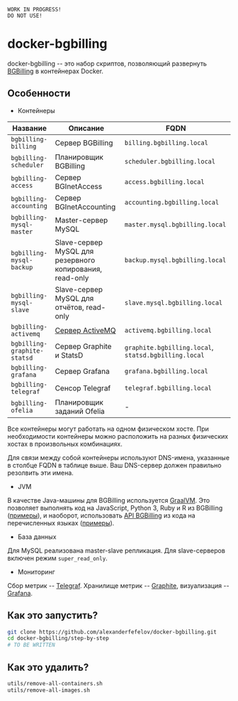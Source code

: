     WORK IN PROGRESS!
    DO NOT USE!

# docker-bgbilling

docker-bgbilling -- это набор скриптов, позволяющий развернуть [BGBilling](https://bgbilling.ru/) в контейнерах Docker.

## Особенности

* Контейнеры

| Название | Описание | FQDN
| -------- | -------- | ----
| `bgbilling-billing`         | Сервер BGBilling | `billing.bgbilling.local`
| `bgbilling-scheduler`       | Планировщик BGBilling | `scheduler.bgbilling.local`
| `bgbilling-access`          | Сервер BGInetAccess | `access.bgbilling.local`
| `bgbilling-accounting`      | Сервер BGInetAccounting | `accounting.bgbilling.local`
| `bgbilling-mysql-master`    | Master-сервер MySQL | `master.mysql.bgbilling.local` 
| `bgbilling-mysql-backup`    | Slave-сервер MySQL для резервного копирования, read-only | `backup.mysql.bgbilling.local`
| `bgbilling-mysql-slave`     | Slave-сервер MySQL для отчётов, read-only | `slave.mysql.bgbilling.local`
| `bgbilling-activemq`        | [Сервер ActiveMQ](activemq/README.md) | `activemq.bgbilling.local`
| `bgbilling-graphite-statsd` | Сервер Graphite и StatsD | `graphite.bgbilling.local`, `statsd.bgbilling.local`
| `bgbilling-grafana`         | Сервер Grafana | `grafana.bgbilling.local`
| `bgbilling-telegraf`        | Сенсор Telegraf | `telegraf.bgbilling.local`
| `bgbilling-ofelia`          | Планировщик заданий Ofelia | -

Все контейнеры могут работать на одном физическом хосте. При необходимости контейнеры можно расположить
на разных физических хостах в произвольных комбинациях.

Для связи между собой контейнеры используют DNS-имена, указанные в столбце FQDN в таблице выше. Ваш DNS-сервер должен
правильно резолвить эти имена.

* JVM

В качестве Java-машины для BGBilling используется [GraalVM](https://www.graalvm.org/). Это позволяет выполнять код
на JavaScript, Python 3, Ruby и R из BGBilling ([примеры](dyn/container/dyn/demo/polyglot)), и наоборот, использовать
[API BGBilling](https://bgbilling.ru/v7.1/javadoc/index.html) из кода на перечисленных языках ([примеры](dyn/container/polyglot/demo/)).

* База данных

Для MySQL реализована master-slave репликация. Для slave-серверов включен режим `super_read_only`.

* Мониторинг

Сбор метрик -- [Telegraf](https://www.influxdata.com/time-series-platform/telegraf/). Хранилище метрик -- [Graphite](https://graphiteapp.org/),
визуализация -- [Grafana](https://grafana.com/).

## Как это запустить?

```bash
git clone https://github.com/alexanderfefelov/docker-bgbilling.git
cd docker-bgbilling/step-by-step
# TO BE WRITTEN

```

## Как это удалить?

```bash
utils/remove-all-containers.sh
utils/remove-all-images.sh
```
